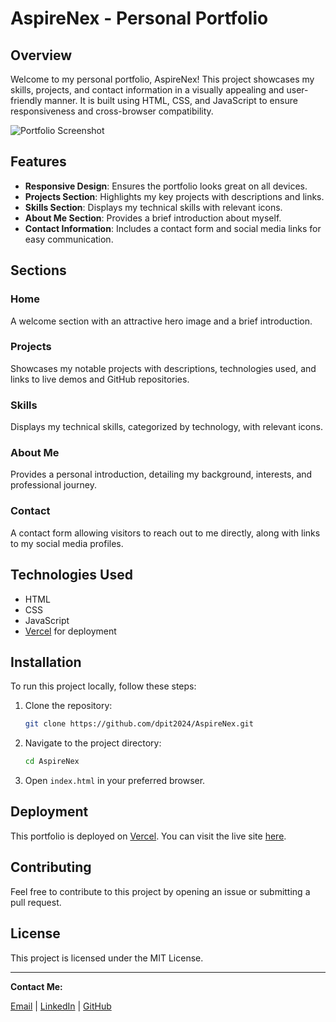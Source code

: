 # AspireNex - Personal Portfolio

## Overview

Welcome to my personal portfolio, AspireNex! This project showcases my skills, projects, and contact information in a visually appealing and user-friendly manner. It is built using HTML, CSS, and JavaScript to ensure responsiveness and cross-browser compatibility.

![Portfolio Screenshot](https://raw.githubusercontent.com/yourusername/yourrepository/main/images/screenshot.png)

## Features

- **Responsive Design**: Ensures the portfolio looks great on all devices.
- **Projects Section**: Highlights my key projects with descriptions and links.
- **Skills Section**: Displays my technical skills with relevant icons.
- **About Me Section**: Provides a brief introduction about myself.
- **Contact Information**: Includes a contact form and social media links for easy communication.

## Sections

### Home

A welcome section with an attractive hero image and a brief introduction.

### Projects

Showcases my notable projects with descriptions, technologies used, and links to live demos and GitHub repositories.

### Skills

Displays my technical skills, categorized by technology, with relevant icons.

### About Me

Provides a personal introduction, detailing my background, interests, and professional journey.

### Contact

A contact form allowing visitors to reach out to me directly, along with links to my social media profiles.

## Technologies Used

- HTML
- CSS
- JavaScript
- [Vercel](https://vercel.com/) for deployment

## Installation

To run this project locally, follow these steps:

1. Clone the repository:
    ```bash
    git clone https://github.com/dpit2024/AspireNex.git
    ```

2. Navigate to the project directory:
    ```bash
    cd AspireNex
    ```

3. Open `index.html` in your preferred browser.

## Deployment

This portfolio is deployed on [Vercel](https://vercel.com/). You can visit the live site [here](https://dheerajpyasiportfolio-1j9nq83m0-dpit2024s-projects.vercel.app/).

## Contributing

Feel free to contribute to this project by opening an issue or submitting a pull request.

## License

This project is licensed under the MIT License.

---

**Contact Me:**

[Email](mailto:dheerajpyasi101@gmail.com) | [LinkedIn](https://www.linkedin.com/in/dheeraj-pyasi-6a319a247/) | [GitHub](https://github.com/dpit2024)
